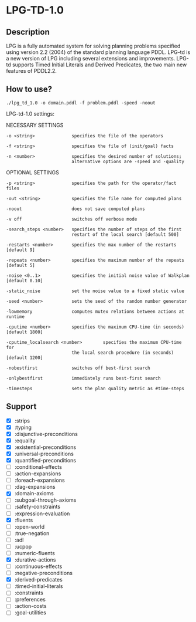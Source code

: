 # LPG-TD-1.0
## Description

LPG is a fully automated system for solving planning problems specified
using version 2.2 (2004) of the standard planning language PDDL. LPG-td 
is a new version of LPG including several extensions and improvements. 
LPG-td supports Timed Initial Literals and Derived Predicates, the two 
main new features of PDDL2.2.

## How to use?

```console
./lpg_td_1.0 -o domain.pddl -f problem.pddl -speed -noout
```

LPG-td-1.0 settings:

NECESSARY SETTINGS
```
-o <string>              specifies the file of the operators 

-f <string>              specifies the file of (init/goal) facts

-n <number>              specifies the desired number of solutions;
                         alternative options are -speed and -quality

```
OPTIONAL SETTINGS
```
-p <string>              specifies the path for the operator/fact files

-out <string>            specifies the file name for computed plans

-noout                   does not save computed plans

-v off                   switches off verbose mode

-search_steps <number>   specifies the number of steps of the first
                         restart of the local search [default 500]

-restarts <number>       specifies the max number of the restarts [default 9]

-repeats <number>        specifies the maximum number of the repeats [default 5]

-noise <0..1>            specifies the initial noise value of Walkplan [default 0.10]

-static_noise            set the noise value to a fixed static value

-seed <number>           sets the seed of the random number generator

-lowmemory               computes mutex relations between actions at runtime

-cputime <number>        specifies the maximum CPU-time (in seconds) [default 1800]

-cputime_localsearch <number>        specifies the maximum CPU-time for 
                         the local search procedure (in seconds) [default 1200] 

-nobestfirst             switches off best-first search

-onlybestfirst           immediately runs best-first search

-timesteps               sets the plan quality metric as #time-steps
```

## Support

- [x] :strips
- [x] :typing
- [x] :disjunctive-preconditions
- [x] :equality 
- [x] :existential-preconditions 
- [x] :universal-preconditions 
- [x] :quantified-preconditions 
- [ ] :conditional-effects 
- [ ] :action-expansions 
- [ ] :foreach-expansions 
- [ ] :dag-expansions 
- [x] :domain-axioms 
- [ ] :subgoal-through-axioms 
- [ ] :safety-constraints 
- [ ] :expression-evaluation 
- [x] :fluents 
- [ ] :open-world 
- [ ] :true-negation 
- [ ] :adl 
- [ ] :ucpop 
- [ ] :numeric-fluents 
- [x] :durative-actions 
- [ ] :continuous-effects 
- [ ] :negative-preconditions
- [x] :derived-predicates
- [ ] :timed-initial-literals
- [ ] :constraints
- [ ] :preferences
- [ ] :action-costs
- [ ] :goal-utilities
